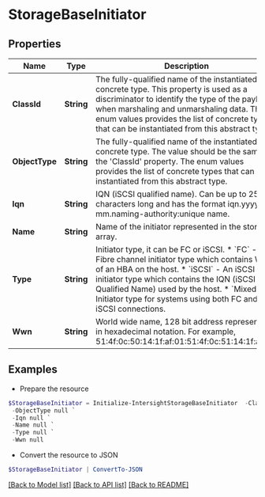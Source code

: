 # StorageBaseInitiator
## Properties

Name | Type | Description | Notes
------------ | ------------- | ------------- | -------------
**ClassId** | **String** | The fully-qualified name of the instantiated, concrete type. This property is used as a discriminator to identify the type of the payload when marshaling and unmarshaling data. The enum values provides the list of concrete types that can be instantiated from this abstract type. | 
**ObjectType** | **String** | The fully-qualified name of the instantiated, concrete type. The value should be the same as the &#39;ClassId&#39; property. The enum values provides the list of concrete types that can be instantiated from this abstract type. | 
**Iqn** | **String** | IQN (iSCSI qualified name). Can be up to 255 characters long and has the format iqn.yyyy-mm.naming-authority:unique name. | [optional] [readonly] 
**Name** | **String** | Name of the initiator represented in the storage array. | [optional] [readonly] 
**Type** | **String** | Initiator type, it can be FC or iSCSI. * &#x60;FC&#x60; - Fibre channel initiator type which contains WWN of an HBA on the host. * &#x60;iSCSI&#x60; - An iSCSI initiator type which contains the IQN (iSCSI Qualified Name) used by the host. * &#x60;Mixed&#x60; - Initiator type for systems using both FC and iSCSI connections. | [optional] [readonly] [default to "FC"]
**Wwn** | **String** | World wide name, 128 bit address represented in hexadecimal notation. For example, 51:4f:0c:50:14:1f:af:01:51:4f:0c:51:14:1f:af:01. | [optional] [readonly] 

## Examples

- Prepare the resource
```powershell
$StorageBaseInitiator = Initialize-IntersightStorageBaseInitiator  -ClassId null `
 -ObjectType null `
 -Iqn null `
 -Name null `
 -Type null `
 -Wwn null
```

- Convert the resource to JSON
```powershell
$StorageBaseInitiator | ConvertTo-JSON
```

[[Back to Model list]](../README.md#documentation-for-models) [[Back to API list]](../README.md#documentation-for-api-endpoints) [[Back to README]](../README.md)

